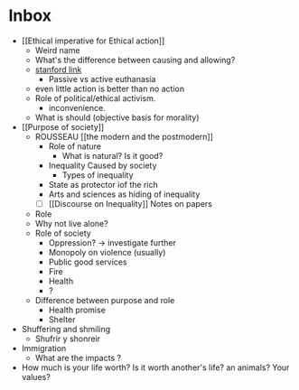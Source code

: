 ---
---

# Inbox

- [[Ethical imperative for Ethical action]]
	- Weird name
	- What's the difference between causing and allowing?
	- [stanford link](https://plato.stanford.edu/entries/doing-allowing/)
		- Passive vs active euthanasia
	- even little action is better than no action
	- Role of political/ethical activism.
		- inconvenience.
	- What is should (objective basis for morality)
- [[Purpose of society]]
	- ROUSSEAU [[the modern and the postmodern]]
		- Role of nature
			- What is natural? Is it good?
		- Inequality Caused by society
			- Types of inequality
		- State as protector iof the rich
		- Arts and sciences as hiding of inequality
		- [ ] [[Discourse on Inequality]] Notes on papers
	- Role
	- Why not live alone?
	- Role of society
		- Oppression? -> investigate further
		- Monopoly on violence (usually)
		- Public good services
		- Fire
		- Health
		- ?
	- Difference between purpose and role
		- Health promise
		- Shelter
- Shuffering and shmiling
	- Shufrir y shonreir
- Immigration
	- What are the impacts	?
- How much is your life worth? Is it worth another's life? an animals? Your values?
